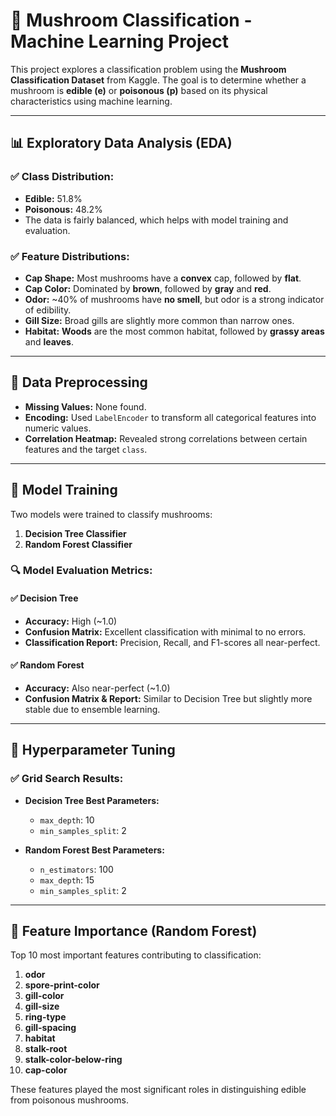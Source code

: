 # 🍄 Mushroom Classification - Machine Learning Project

This project explores a classification problem using the **Mushroom Classification Dataset** from Kaggle. The goal is to determine whether a mushroom is **edible (e)** or **poisonous (p)** based on its physical characteristics using machine learning.

---

## 📊 Exploratory Data Analysis (EDA)

### ✅ Class Distribution:
- **Edible:** 51.8%
- **Poisonous:** 48.2%
- The data is fairly balanced, which helps with model training and evaluation.

### ✅ Feature Distributions:
- **Cap Shape:** Most mushrooms have a **convex** cap, followed by **flat**.
- **Cap Color:** Dominated by **brown**, followed by **gray** and **red**.
- **Odor:** ~40% of mushrooms have **no smell**, but odor is a strong indicator of edibility.
- **Gill Size:** Broad gills are slightly more common than narrow ones.
- **Habitat:** **Woods** are the most common habitat, followed by **grassy areas** and **leaves**.

---

## 🧼 Data Preprocessing

- **Missing Values:** None found.
- **Encoding:** Used `LabelEncoder` to transform all categorical features into numeric values.
- **Correlation Heatmap:** Revealed strong correlations between certain features and the target `class`.

---

## 🤖 Model Training

Two models were trained to classify mushrooms:

1. **Decision Tree Classifier**
2. **Random Forest Classifier**

### 🔍 Model Evaluation Metrics:

#### ✅ Decision Tree
- **Accuracy:** High (~1.0)
- **Confusion Matrix:** Excellent classification with minimal to no errors.
- **Classification Report:** Precision, Recall, and F1-scores all near-perfect.

#### ✅ Random Forest
- **Accuracy:** Also near-perfect (~1.0)
- **Confusion Matrix & Report:** Similar to Decision Tree but slightly more stable due to ensemble learning.

---

## 🔧 Hyperparameter Tuning

### ✅ Grid Search Results:

- **Decision Tree Best Parameters:**
  - `max_depth`: 10
  - `min_samples_split`: 2

- **Random Forest Best Parameters:**
  - `n_estimators`: 100
  - `max_depth`: 15
  - `min_samples_split`: 2

---

## 🧠 Feature Importance (Random Forest)

Top 10 most important features contributing to classification:

1. **odor**
2. **spore-print-color**
3. **gill-color**
4. **gill-size**
5. **ring-type**
6. **gill-spacing**
7. **habitat**
8. **stalk-root**
9. **stalk-color-below-ring**
10. **cap-color**

These features played the most significant roles in distinguishing edible from poisonous mushrooms.

